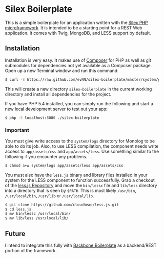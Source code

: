 Silex Boilerplate
=================

This is a simple boilerplate for an application written with the [Silex PHP 
microframework](http://silex.sensiolabs.org/). It is intended to be a starting 
point for a REST Web application.  It comes with Twig, MongoDB, and LESS support by 
default.

## Installation ##
Installation is very easy. It makes use of [Composer](http://getcomposer.org/) 
for PHP as well as git submodules for dependencies not yet available as a 
Composer package. Open up a new Terminal window and run this command:

``` bash
$ curl -S https://raw.github.com/evNN/silex-boilerplate/master/system/get.sh | sh
```

This will create a new directory `silex-boilerplate` in the current working directory
and install all dependencies for the project.

If you have PHP 5.4 installed, you can simply run the following and start a new
local development server to test out your app:

``` bash
$ php -S localhost:8080 ./silex-boilerplate
```

### Important ###
You must give write access to the `system/logs` directory for Monolog to be able to do
its job. Also, to use LESS compilation, the component needs write access to `app/assets/css`
and `app/assets/less`. Use something similar to the following if you encounter any problems.

``` bash
$ chmod a+w system/logs app/assets/less app/assets/css
```

You must also have the `less.js` binary and library files installed in your system for the
LESS component to function successfully. Grab a checkout of the [less.js Repository](https://github.com/cloudhead/less.js)
and move the `bin/lessc` file and `lib/less` directory into a directory that is seen by `$PATH`.
This is most likely `/usr/bin`, `/usr/local/bin`, `/usr/lib` or `/usr/local/lib`.

``` bash
$ git clone https://github.com/cloudhead/less.js.git
$ cd less.js
$ mv bin/lessc /usr/local/bin/
$ mv lib/less /usr/local/lib/
```

## Future ##
I intend to integrate this fully with [Backbone Boilerplate](https://github.com/tbranyen/backbone-boilerplate)
as a backend/REST portion of the framework.
